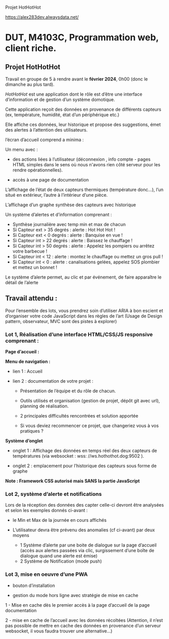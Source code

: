 Projet HotHotHot

https://alex283dev.alwaysdata.net/

# DUT, M4103C, Programmation web, client riche.

## Projet HotHotHot

Travail en groupe de 5 à rendre avant le  **février 2024**, 0h00 (donc le dimanche au plus tard).

_HotHotHot_ est une application dont le rôle est d’être une interface d’information et de gestion d’un système
domotique.

Cette application reçoit des données en provenance de différents capteurs (ex, température, humidité, état d’un
périphérique etc.)

Elle affiche ces données, leur historique et propose des suggestions, émet des alertes à l’attention des utilisateurs.

l’écran d’accueil comprend a minima :

Un menu avec  :

- des actions liées à l’utilisateur (déconnexion , info compte - pages HTML simples dans le sens où nous n'avons rien
  côté serveur pour les rendre opérationnelles).

- accès à une page de documentation

L’affichage de l’état de deux capteurs thermiques (température donc…), l’un situé en extérieur, l’autre à l’intérieur
d’une pièce.

L’affichage d’un graphe synthèse des capteurs avec historique

Un système d’alertes et d’information comprenant :

- Synthèse journalière avec temp min et max de chacun
- Si Capteur ext >  35 degrés :  alerte : Hot Hot Hot !
- Si Capteur ext <  0 degrés : alerte : Banquise en vue !
- Si Capteur int > 22 degrés : alerte : Baissez le chauffage !
- Si Capteur int > 50 degrés : alerte : Appelez les pompiers ou arrêtez votre barbecue !
- Si Capteur int < 12 : alerte : montez le chauffage ou mettez un gros pull  !
- Si Capteur int < 0 : alerte : canalisations gelées, appelez SOS plombier et mettez un bonnet !

Le système d’alerte permet, au clic et par événement, de faire apparaître le détail de l’alerte

## Travail attendu :

Pour l’ensemble des lots, vous prendrez soin d’utiliser ARIA à bon escient et d’organiser votre code JavaScript dans les
règles de l’art (Usage de Design pattern, observateur, MVC sont des pistes à explorer)

### Lot 1, Réalisation d’une interface HTML/CSS/JS responsive comprenant :

**Page d’accueil :**

**Menu de navigation :**

- lien 1 : Accueil

- lien 2 : documentation de votre projet :

    - Présentation de l’équipe et du rôle de chacun.

    - Outils utilisés et organisation (gestion de projet, dépôt git avec url), planning de réalisation.

    - 2 principales difficultés rencontrées et solution apportée

    - Si vous deviez recommencer ce projet, que changeriez vous à vos pratiques ?

**Système d’onglet**

- onglet 1 : Affichage des données en temps réel des deux capteurs de températures (via websocket : wss:
  //ws.hothothot.dog:9502 ).

- onglet 2 : emplacement pour l’historique des capteurs sous forme de graphe

**Note : Framework CSS autorisé mais SANS la partie JavaScript**

### Lot 2, système d’alerte et notifications

Lors de la réception des données des capter celle-ci devront être analysées et selon les exemples donnés ci-avant :

- le Min et Max de la journée en cours affichés

- L’utilisateur devra être prévenu des anomalies (cf ci-avant) par deux moyens
    - 1 Système d’alerte par une boite de dialogue sur la page d’accueil (accès aux alertes passées via clic,
      surgissement d’une boîte de dialogue quand une alerte est émise)
    - 2 Système de Notification (mode push)

### Lot 3, mise en oeuvre d’une  PWA

- bouton d’installation

- gestion du mode hors ligne avec stratégie de mise en cache

1 - Mise en cache dès le premier accès à la page d’accueil de la page documentation

2 - mise en cache de l’accueil avec les données récoltées (Attention, il n’est pas possible de mettre en cache des
données en provenance d’un serveur websocket, il vous faudra trouver une alternative…)
<!--stackedit_data:
eyJoaXN0b3J5IjpbLTQ0NzExNzIyMSwtODA5NTQ4NTU5LDM1OT
c4OTk1MywtODE1ODIxOTc3XX0=
-->